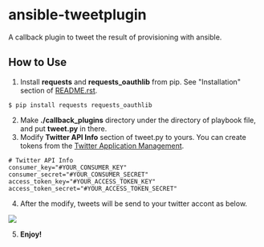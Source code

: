 # ansible-tweetplugin
A callback plugin to tweet the result of provisioning with ansible.

## How to Use
1. Install **requests** and **requests_oauthlib** from pip. See "Installation" section of [README.rst](https://github.com/requests/requests-oauthlib/blob/master/README.rst).
```
$ pip install requests requests_oauthlib
```
2. Make **./callback_plugins** directory under the directory of playbook file, and put **tweet.py** in there.
3. Modify **Twitter API Info** section of tweet.py to yours. You can create tokens from the [Twitter Application Management](https://apps.twitter.com/).
```
# Twitter API Info
consumer_key="#YOUR_CONSUMER_KEY"
consumer_secret="#YOUR_CONSUMER_SECRET"
access_token_key="#YOUR_ACCESS_TOKEN_KEY"
access_token_secret="#YOUR_ACCESS_TOKEN_SECRET"
```
4. After the modify, tweets will be send to your twitter accont as below.
<img src="https://pbs.twimg.com/media/DVLPEctV4AACT1e.jpg">

5. **Enjoy!**
